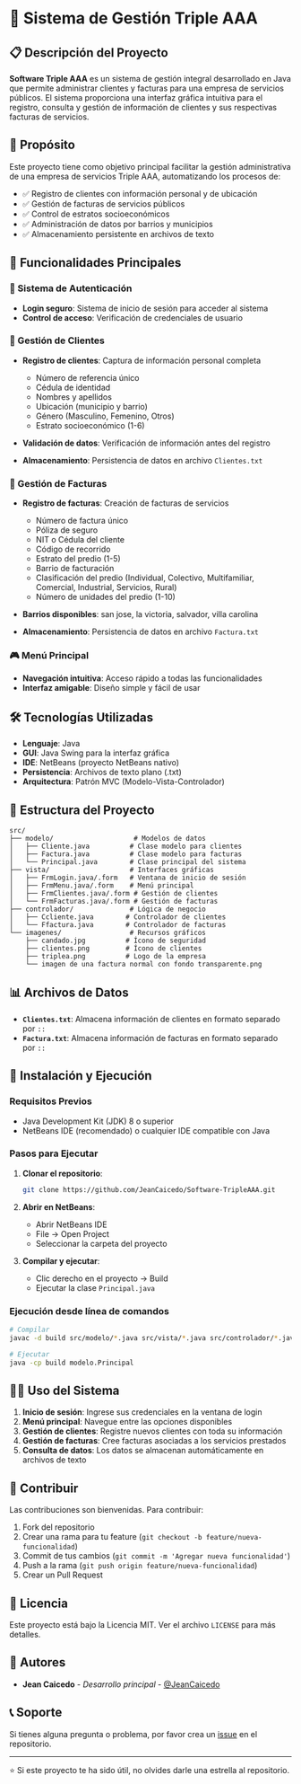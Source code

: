 # 🏢 Sistema de Gestión Triple AAA

## 📋 Descripción del Proyecto

**Software Triple AAA** es un sistema de gestión integral desarrollado en Java que permite administrar clientes y facturas para una empresa de servicios públicos. El sistema proporciona una interfaz gráfica intuitiva para el registro, consulta y gestión de información de clientes y sus respectivas facturas de servicios.

## 🎯 Propósito

Este proyecto tiene como objetivo principal facilitar la gestión administrativa de una empresa de servicios Triple AAA, automatizando los procesos de:

- ✅ Registro de clientes con información personal y de ubicación
- ✅ Gestión de facturas de servicios públicos
- ✅ Control de estratos socioeconómicos
- ✅ Administración de datos por barrios y municipios
- ✅ Almacenamiento persistente en archivos de texto

## 🚀 Funcionalidades Principales

### 🔐 Sistema de Autenticación
- **Login seguro**: Sistema de inicio de sesión para acceder al sistema
- **Control de acceso**: Verificación de credenciales de usuario

### 👥 Gestión de Clientes
- **Registro de clientes**: Captura de información personal completa
  - Número de referencia único
  - Cédula de identidad
  - Nombres y apellidos
  - Ubicación (municipio y barrio)
  - Género (Masculino, Femenino, Otros)
  - Estrato socioeconómico (1-6)

- **Validación de datos**: Verificación de información antes del registro
- **Almacenamiento**: Persistencia de datos en archivo `Clientes.txt`

### 🧾 Gestión de Facturas
- **Registro de facturas**: Creación de facturas de servicios
  - Número de factura único
  - Póliza de seguro
  - NIT o Cédula del cliente
  - Código de recorrido
  - Estrato del predio (1-5)
  - Barrio de facturación
  - Clasificación del predio (Individual, Colectivo, Multifamiliar, Comercial, Industrial, Servicios, Rural)
  - Número de unidades del predio (1-10)

- **Barrios disponibles**: san jose, la victoria, salvador, villa carolina
- **Almacenamiento**: Persistencia de datos en archivo `Factura.txt`

### 🎮 Menú Principal
- **Navegación intuitiva**: Acceso rápido a todas las funcionalidades
- **Interfaz amigable**: Diseño simple y fácil de usar

## 🛠️ Tecnologías Utilizadas

- **Lenguaje**: Java
- **GUI**: Java Swing para la interfaz gráfica
- **IDE**: NetBeans (proyecto NetBeans nativo)
- **Persistencia**: Archivos de texto plano (.txt)
- **Arquitectura**: Patrón MVC (Modelo-Vista-Controlador)

## 📁 Estructura del Proyecto

```
src/
├── modelo/                    # Modelos de datos
│   ├── Cliente.java          # Clase modelo para clientes
│   ├── Factura.java          # Clase modelo para facturas
│   └── Principal.java        # Clase principal del sistema
├── vista/                    # Interfaces gráficas
│   ├── FrmLogin.java/.form   # Ventana de inicio de sesión
│   ├── FrmMenu.java/.form    # Menú principal
│   ├── FrmClientes.java/.form # Gestión de clientes
│   └── FrmFacturas.java/.form # Gestión de facturas
├── controlador/              # Lógica de negocio
│   ├── Ccliente.java        # Controlador de clientes
│   └── Ffactura.java        # Controlador de facturas
└── imagenes/                 # Recursos gráficos
    ├── candado.jpg          # Ícono de seguridad
    ├── clientes.png         # Ícono de clientes
    ├── triplea.png          # Logo de la empresa
    └── imagen de una factura normal con fondo transparente.png
```

## 📊 Archivos de Datos

- **`Clientes.txt`**: Almacena información de clientes en formato separado por `::`
- **`Factura.txt`**: Almacena información de facturas en formato separado por `::`

## 🔧 Instalación y Ejecución

### Requisitos Previos
- Java Development Kit (JDK) 8 o superior
- NetBeans IDE (recomendado) o cualquier IDE compatible con Java

### Pasos para Ejecutar
1. **Clonar el repositorio**:
   ```bash
   git clone https://github.com/JeanCaicedo/Software-TripleAAA.git
   ```

2. **Abrir en NetBeans**:
   - Abrir NetBeans IDE
   - File → Open Project
   - Seleccionar la carpeta del proyecto

3. **Compilar y ejecutar**:
   - Clic derecho en el proyecto → Build
   - Ejecutar la clase `Principal.java`

### Ejecución desde línea de comandos
```bash
# Compilar
javac -d build src/modelo/*.java src/vista/*.java src/controlador/*.java

# Ejecutar
java -cp build modelo.Principal
```

## 👨‍💻 Uso del Sistema

1. **Inicio de sesión**: Ingrese sus credenciales en la ventana de login
2. **Menú principal**: Navegue entre las opciones disponibles
3. **Gestión de clientes**: Registre nuevos clientes con toda su información
4. **Gestión de facturas**: Cree facturas asociadas a los servicios prestados
5. **Consulta de datos**: Los datos se almacenan automáticamente en archivos de texto

## 🤝 Contribuir

Las contribuciones son bienvenidas. Para contribuir:

1. Fork del repositorio
2. Crear una rama para tu feature (`git checkout -b feature/nueva-funcionalidad`)
3. Commit de tus cambios (`git commit -m 'Agregar nueva funcionalidad'`)
4. Push a la rama (`git push origin feature/nueva-funcionalidad`)
5. Crear un Pull Request

## 📝 Licencia

Este proyecto está bajo la Licencia MIT. Ver el archivo `LICENSE` para más detalles.

## 👥 Autores

- **Jean Caicedo** - *Desarrollo principal* - [@JeanCaicedo](https://github.com/JeanCaicedo)

## 📞 Soporte

Si tienes alguna pregunta o problema, por favor crea un [issue](https://github.com/JeanCaicedo/Software-TripleAAA/issues) en el repositorio.

---

⭐ Si este proyecto te ha sido útil, no olvides darle una estrella al repositorio.
